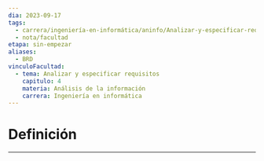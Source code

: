 ```yaml
---
dia: 2023-09-17
tags:
  - carrera/ingeniería-en-informática/aninfo/Analizar-y-especificar-requisitos
  - nota/facultad
etapa: sin-empezar
aliases:
  - BRD
vinculoFacultad:
  - tema: Analizar y especificar requisitos
    capitulo: 4
    materia: Análisis de la información
    carrera: Ingeniería en informática
---
```

# Definición
---
